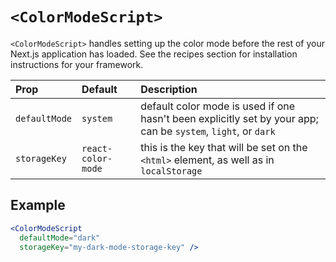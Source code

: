 # `<ColorModeScript>`

`<ColorModeScript>` handles setting up the color mode before the rest of your Next.js application has loaded. See the recipes section for installation instructions for your framework.

| Prop | Default | Description |
| :--- | :--- | :--- |
| `defaultMode` | `system` | default color mode is used if one hasn't been explicitly set by your app; can be `system`, `light`, or `dark` |
| `storageKey` | `react-color-mode` | this is the key that will be set on the `<html>` element, as well as in `localStorage` |

## Example

```jsx
<ColorModeScript
  defaultMode="dark"
  storageKey="my-dark-mode-storage-key" />
```
